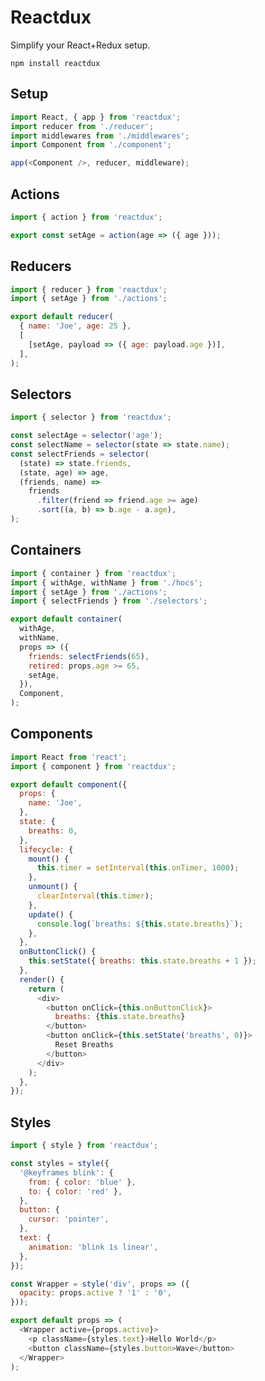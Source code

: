 # Reactdux
Simplify your React+Redux setup.

```npm install reactdux```


## Setup

```js
import React, { app } from 'reactdux';
import reducer from './reducer';
import middlewares from './middlewares';
import Component from './component';

app(<Component />, reducer, middleware);
```

## Actions

```js
import { action } from 'reactdux';

export const setAge = action(age => ({ age }));
```

## Reducers

```js
import { reducer } from 'reactdux';
import { setAge } from './actions';

export default reducer(
  { name: 'Joe', age: 25 },
  [
    [setAge, payload => ({ age: payload.age })],
  ],
);
```

## Selectors
```js
import { selector } from 'reactdux';

const selectAge = selector('age');
const selectName = selector(state => state.name);
const selectFriends = selector(
  (state) => state.friends,
  (state, age) => age,
  (friends, name) =>
    friends
      .filter(friend => friend.age >= age)
      .sort((a, b) => b.age - a.age),
);
```

## Containers
```js
import { container } from 'reactdux';
import { withAge, withName } from './hocs';
import { setAge } from './actions';
import { selectFriends } from './selectors';

export default container(
  withAge,
  withName,
  props => ({
    friends: selectFriends(65),
    retired: props.age >= 65,
    setAge,
  }),
  Component,
);
```

## Components
```js
import React from 'react';
import { component } from 'reactdux';

export default component({
  props: {
    name: 'Joe',
  },
  state: {
    breaths: 0,
  },
  lifecycle: {
    mount() {
      this.timer = setInterval(this.onTimer, 1000);
    },
    unmount() {
      clearInterval(this.timer);
    },
    update() {
      console.log(`breaths: ${this.state.breaths}`);
    },
  },
  onButtonClick() {
    this.setState({ breaths: this.state.breaths + 1 });
  },
  render() {
    return (
      <div>
        <button onClick={this.onButtonClick}>
          breaths: {this.state.breaths}
        </button>
        <button onClick={this.setState('breaths', 0)}>
          Reset Breaths
        </button>
      </div>
    );
  },
});
```

## Styles
```js
import { style } from 'reactdux';

const styles = style({
  '@keyframes blink': {
    from: { color: 'blue' },
    to: { color: 'red' },
  },
  button: {
    cursor: 'pointer',
  },
  text: {
    animation: 'blink 1s linear',
  },
});

const Wrapper = style('div', props => ({
  opacity: props.active ? '1' : '0',
}));

export default props => (
  <Wrapper active={props.active}>
    <p className={styles.text}>Hello World</p>
    <button className={styles.button>Wave</button>
  </Wrapper>
);
```

